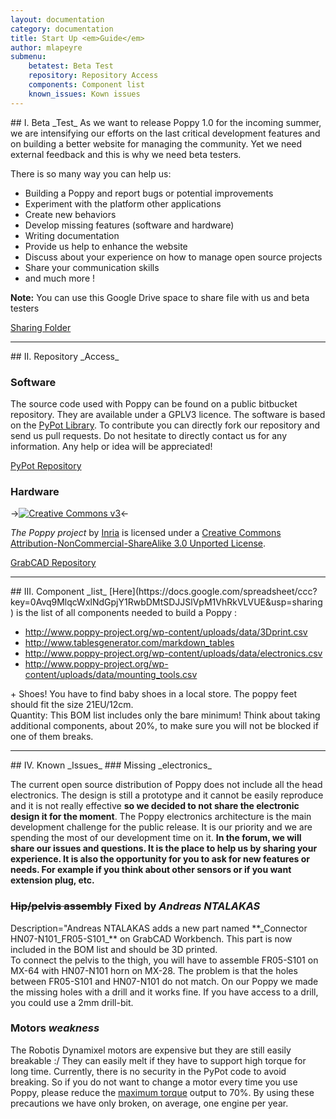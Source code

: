 ```yaml
---
layout: documentation
category: documentation
title: Start Up <em>Guide</em>
author: mlapeyre
submenu:
    betatest: Beta Test
    repository: Repository Access
    components: Component list
    known_issues: Kown issues
---
```


<div id="betatest"></div>
## I. Beta _Test_
As we want to release Poppy 1.0 for the incoming summer, we are intensifying our efforts on the last critical development features and on building a better website for managing the community. Yet we need external feedback and this is why we need beta testers.

There is so many way you can help us:

- Building a Poppy and report bugs or potential improvements
- Experiment with the platform other applications
- Create new behaviors
- Develop missing features (software and hardware)
- Writing documentation
- Provide us help to enhance the website
- Discuss about your experience on how to manage open source projects
- Share your communication skills
- and much more !

**Note:** You can use this Google Drive space to share file with us and beta testers</p>
[Sharing Folder](https://drive.google.com/folderview?id=0B_q9MlqcWxlNeHlHcjdXdmhIRXc&usp=sharing)

<hr />
<div id="repository"></div>
## II. Repository _Access_

### Software
The source code used with Poppy can be found on a public bitbucket repository. They are available under a GPLV3 licence. The software is based on the [PyPot Library](http://www.poppy-project.org/pypot-library/). To contribute you can directly fork our repository and send us pull requests. Do not hesitate to directly contact us for any information. Any help or idea will be appreciated!

[PyPot Repository](https://bitbucket.org/pierrerouanet/pypot)

### Hardware
->[![Creative Commons v3](http://i.creativecommons.org/l/by-nc-sa/3.0/88x31.png)](http://creativecommons.org/licenses/by-nc-sa/3.0/)<-

*The Poppy project* by [Inria](http://www.poppy-project.org) is licensed under a [Creative Commons Attribution-NonCommercial-ShareAlike 3.0 Unported License](http://creativecommons.org/licenses/by-nc-sa/3.0/).

[GrabCAD Repository](https://grabcad.com/workbench/projects/197892)

<hr />
<div id="components"></div>
## III. Component _list_
[Here](https://docs.google.com/spreadsheet/ccc?key=0Avq9MlqcWxlNdGpjY1RwbDMtSDJJSlVpM1VhRkVLVUE&amp;usp=sharing) is the list of all components needed to build a Poppy :

- http://www.poppy-project.org/wp-content/uploads/data/3Dprint.csv
- http://www.tablesgenerator.com/markdown_tables
- http://www.poppy-project.org/wp-content/uploads/data/electronics.csv
- http://www.poppy-project.org/wp-content/uploads/data/mounting_tools.csv

<div class="alert alert-info">
+ Shoes! You have to find baby shoes in a local store. The poppy feet should fit the size 21EU/12cm.</div>

<div class="alert alert-info">
Quantity: This BOM list includes only the bare minimum! Think about taking additional components, about 20%, to make sure you will not be blocked if one of them breaks.</div>

<hr />
<div id="known_issues"></div>
## IV. Known _Issues_
### Missing _electronics_

The current open source distribution of Poppy does not include all the head electronics. The design is still a prototype and it cannot be easily reproduce and it is not really effective **so we decided to not share the electronic design it for the moment**.
The Poppy electronics architecture is the main development challenge for the public release. It is our priority and we are spending the most of our development time on it.
**In the forum, we will share our issues and questions. It is the place to help us by sharing your experience. It is also the opportunity for you to ask for new features or needs. For example if you think about other sensors or if you want extension plug, etc.**

### ~~Hip/pelvis assembly~~ Fixed by _Andreas NTALAKAS_
<div class="alert alert-success">
Description="Andreas NTALAKAS adds a new part named **_Connector HN07-N101_FR05-S101_** on GrabCAD Workbench. This part is now included in the BOM list and should be 3D printed.
</div>
To connect the pelvis to the thigh, you will have to assemble FR05-S101 on MX-64 with HN07-N101 horn on MX-28. The problem is that the holes between FR05-S101 and HN07-N101 do not match.
On our Poppy we made the missing holes with a drill and it works fine. If you have access to a drill, you could use a 2mm drill-bit.

### Motors _weakness_
The Robotis Dynamixel motors are expensive but they are still easily breakable :/
They can easily melt if they have to support high torque for long time. Currently, there is no security in the PyPot code to avoid breaking. So if you do not want to change a motor every time you use Poppy, please reduce the [maximum torque](http://pierrerouanet.bitbucket.org/pypot/pypot.dynamixel.html#pypot.dynamixel.motor.DxlMotor.torque_limit) output to 70%.
By using these precautions we have only broken, on average, one engine per year.
